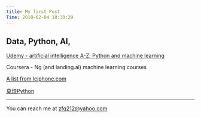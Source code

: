 ```yaml
---
title: My first Post
Time: 2018-02-04 18:30:29
---
```


## Data, Python, AI, 

[Udemy - artificial intelligence A-Z; Python and machine learning](https://www.udemy.com/home/my-courses/learning/)


Coursera - Ng (and landing.ai) machine learning courses


[A list from leiphone.com](https://www.leiphone.com/news/201801/pM48Ekleds2b6j5i.html)


[莫烦Python](https://morvanzhou.github.io/)

---
You can reach me at zfq212@yahoo.com
